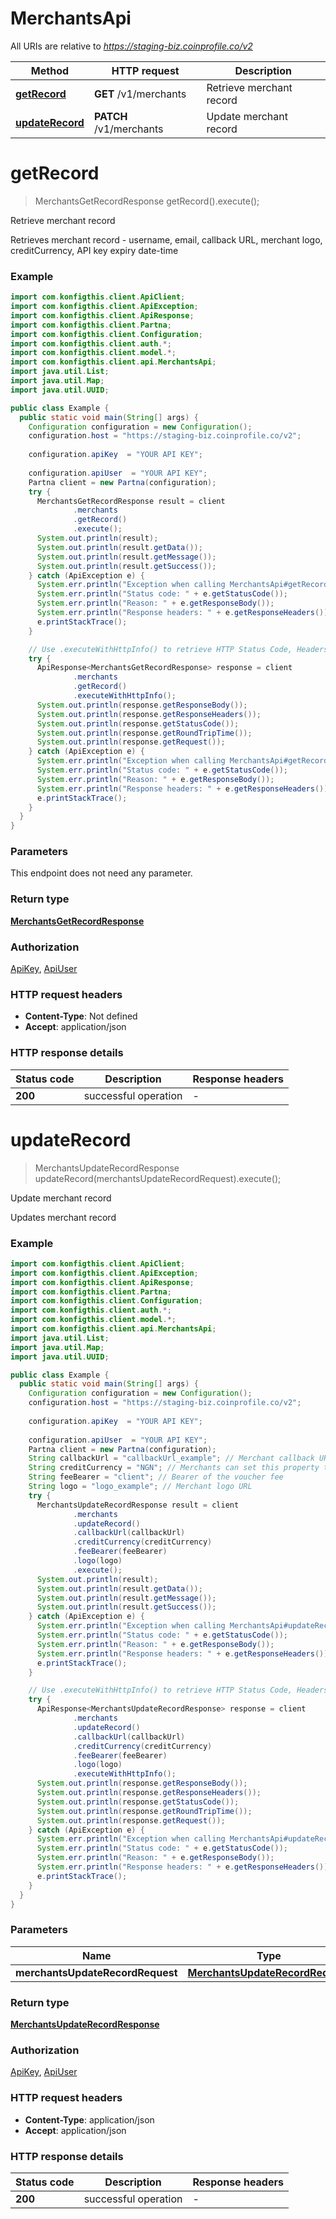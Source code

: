 # MerchantsApi

All URIs are relative to *https://staging-biz.coinprofile.co/v2*

| Method | HTTP request | Description |
|------------- | ------------- | -------------|
| [**getRecord**](MerchantsApi.md#getRecord) | **GET** /v1/merchants | Retrieve merchant record |
| [**updateRecord**](MerchantsApi.md#updateRecord) | **PATCH** /v1/merchants | Update merchant record |


<a name="getRecord"></a>
# **getRecord**
> MerchantsGetRecordResponse getRecord().execute();

Retrieve merchant record

Retrieves merchant record - username, email, callback URL, merchant logo, creditCurrency, API key expiry date-time

### Example
```java
import com.konfigthis.client.ApiClient;
import com.konfigthis.client.ApiException;
import com.konfigthis.client.ApiResponse;
import com.konfigthis.client.Partna;
import com.konfigthis.client.Configuration;
import com.konfigthis.client.auth.*;
import com.konfigthis.client.model.*;
import com.konfigthis.client.api.MerchantsApi;
import java.util.List;
import java.util.Map;
import java.util.UUID;

public class Example {
  public static void main(String[] args) {
    Configuration configuration = new Configuration();
    configuration.host = "https://staging-biz.coinprofile.co/v2";
    
    configuration.apiKey  = "YOUR API KEY";
    
    configuration.apiUser  = "YOUR API KEY";
    Partna client = new Partna(configuration);
    try {
      MerchantsGetRecordResponse result = client
              .merchants
              .getRecord()
              .execute();
      System.out.println(result);
      System.out.println(result.getData());
      System.out.println(result.getMessage());
      System.out.println(result.getSuccess());
    } catch (ApiException e) {
      System.err.println("Exception when calling MerchantsApi#getRecord");
      System.err.println("Status code: " + e.getStatusCode());
      System.err.println("Reason: " + e.getResponseBody());
      System.err.println("Response headers: " + e.getResponseHeaders());
      e.printStackTrace();
    }

    // Use .executeWithHttpInfo() to retrieve HTTP Status Code, Headers and Request
    try {
      ApiResponse<MerchantsGetRecordResponse> response = client
              .merchants
              .getRecord()
              .executeWithHttpInfo();
      System.out.println(response.getResponseBody());
      System.out.println(response.getResponseHeaders());
      System.out.println(response.getStatusCode());
      System.out.println(response.getRoundTripTime());
      System.out.println(response.getRequest());
    } catch (ApiException e) {
      System.err.println("Exception when calling MerchantsApi#getRecord");
      System.err.println("Status code: " + e.getStatusCode());
      System.err.println("Reason: " + e.getResponseBody());
      System.err.println("Response headers: " + e.getResponseHeaders());
      e.printStackTrace();
    }
  }
}

```

### Parameters
This endpoint does not need any parameter.

### Return type

[**MerchantsGetRecordResponse**](MerchantsGetRecordResponse.md)

### Authorization

[ApiKey](../README.md#ApiKey), [ApiUser](../README.md#ApiUser)

### HTTP request headers

 - **Content-Type**: Not defined
 - **Accept**: application/json

### HTTP response details
| Status code | Description | Response headers |
|-------------|-------------|------------------|
| **200** | successful operation |  -  |

<a name="updateRecord"></a>
# **updateRecord**
> MerchantsUpdateRecordResponse updateRecord(merchantsUpdateRecordRequest).execute();

Update merchant record

Updates merchant record

### Example
```java
import com.konfigthis.client.ApiClient;
import com.konfigthis.client.ApiException;
import com.konfigthis.client.ApiResponse;
import com.konfigthis.client.Partna;
import com.konfigthis.client.Configuration;
import com.konfigthis.client.auth.*;
import com.konfigthis.client.model.*;
import com.konfigthis.client.api.MerchantsApi;
import java.util.List;
import java.util.Map;
import java.util.UUID;

public class Example {
  public static void main(String[] args) {
    Configuration configuration = new Configuration();
    configuration.host = "https://staging-biz.coinprofile.co/v2";
    
    configuration.apiKey  = "YOUR API KEY";
    
    configuration.apiUser  = "YOUR API KEY";
    Partna client = new Partna(configuration);
    String callbackUrl = "callbackUrl_example"; // Merchant callback URL. Webhook will be sent to this URL.
    String creditCurrency = "NGN"; // Merchants can set this property to their desired currency. Their balance on Ventogram will be credited with this currency when their users redeem voucher created on Ventogram. Conversion between different currencies will be performed at the rate which is obtainable at the time of redeeming the voucher. If this is not set by the merchant,  their balance will be credited with the currency used in creating the voucher.
    String feeBearer = "client"; // Bearer of the voucher fee
    String logo = "logo_example"; // Merchant logo URL
    try {
      MerchantsUpdateRecordResponse result = client
              .merchants
              .updateRecord()
              .callbackUrl(callbackUrl)
              .creditCurrency(creditCurrency)
              .feeBearer(feeBearer)
              .logo(logo)
              .execute();
      System.out.println(result);
      System.out.println(result.getData());
      System.out.println(result.getMessage());
      System.out.println(result.getSuccess());
    } catch (ApiException e) {
      System.err.println("Exception when calling MerchantsApi#updateRecord");
      System.err.println("Status code: " + e.getStatusCode());
      System.err.println("Reason: " + e.getResponseBody());
      System.err.println("Response headers: " + e.getResponseHeaders());
      e.printStackTrace();
    }

    // Use .executeWithHttpInfo() to retrieve HTTP Status Code, Headers and Request
    try {
      ApiResponse<MerchantsUpdateRecordResponse> response = client
              .merchants
              .updateRecord()
              .callbackUrl(callbackUrl)
              .creditCurrency(creditCurrency)
              .feeBearer(feeBearer)
              .logo(logo)
              .executeWithHttpInfo();
      System.out.println(response.getResponseBody());
      System.out.println(response.getResponseHeaders());
      System.out.println(response.getStatusCode());
      System.out.println(response.getRoundTripTime());
      System.out.println(response.getRequest());
    } catch (ApiException e) {
      System.err.println("Exception when calling MerchantsApi#updateRecord");
      System.err.println("Status code: " + e.getStatusCode());
      System.err.println("Reason: " + e.getResponseBody());
      System.err.println("Response headers: " + e.getResponseHeaders());
      e.printStackTrace();
    }
  }
}

```

### Parameters

| Name | Type | Description  | Notes |
|------------- | ------------- | ------------- | -------------|
| **merchantsUpdateRecordRequest** | [**MerchantsUpdateRecordRequest**](MerchantsUpdateRecordRequest.md)|  | |

### Return type

[**MerchantsUpdateRecordResponse**](MerchantsUpdateRecordResponse.md)

### Authorization

[ApiKey](../README.md#ApiKey), [ApiUser](../README.md#ApiUser)

### HTTP request headers

 - **Content-Type**: application/json
 - **Accept**: application/json

### HTTP response details
| Status code | Description | Response headers |
|-------------|-------------|------------------|
| **200** | successful operation |  -  |

